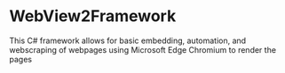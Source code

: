 # WebView2Framework
This C# framework allows for basic embedding, automation, and webscraping of webpages using Microsoft Edge Chromium to render the pages 
